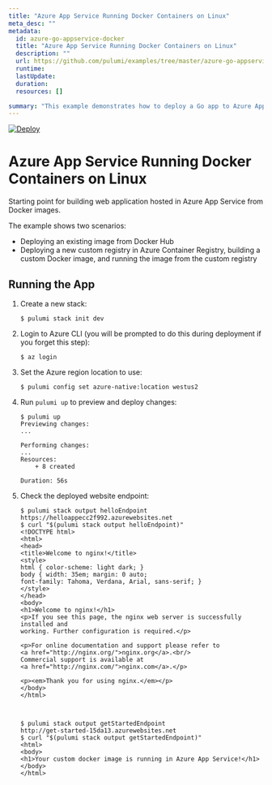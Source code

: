 ```yaml
---
title: "Azure App Service Running Docker Containers on Linux"
meta_desc: ""
metadata:
  id: azure-go-appservice-docker
  title: "Azure App Service Running Docker Containers on Linux"
  description: ""
  url: https://github.com/pulumi/examples/tree/master/azure-go-appservice-docker
  runtime: 
  lastUpdate: 
  duration: 
  resources: []

summary: "This example demonstrates how to deploy a Go app to Azure App Service using Docker. It utilizes Pulumi for Infrastructure as Code and uses the language Go, a programming language developed by Google. The example also shows how to create an Azure Resource Manager (ARM) template and use it to construct a Docker image and provision it onto App Service. This is a good example of setting up a web service to use on the Azure cloud platform."
---
```


[![Deploy](https://get.pulumi.com/new/button.svg)](https://app.pulumi.com/new?template=https://github.com/pulumi/examples/blob/master/azure-go-appservice-docker/README.md)

# Azure App Service Running Docker Containers on Linux

Starting point for building web application hosted in Azure App Service from Docker images.

The example shows two scenarios:

- Deploying an existing image from Docker Hub
- Deploying a new custom registry in Azure Container Registry, building a custom Docker image, and running the image from the custom registry

## Running the App

1.  Create a new stack:

    ```
    $ pulumi stack init dev
    ```

1.  Login to Azure CLI (you will be prompted to do this during deployment if you forget this step):

    ```
    $ az login
    ```
   
1. Set the Azure region location to use:
    
    ```
    $ pulumi config set azure-native:location westus2
    ```

1.  Run `pulumi up` to preview and deploy changes:

    ```
    $ pulumi up
    Previewing changes:
    ...

    Performing changes:
    ...
    Resources:
        + 8 created

    Duration: 56s
    ```

1.  Check the deployed website endpoint:

    ```
    $ pulumi stack output helloEndpoint
    https://helloappecc2f992.azurewebsites.net
    $ curl "$(pulumi stack output helloEndpoint)"
    <!DOCTYPE html>
    <html>
    <head>
    <title>Welcome to nginx!</title>
    <style>
    html { color-scheme: light dark; }
    body { width: 35em; margin: 0 auto;
    font-family: Tahoma, Verdana, Arial, sans-serif; }
    </style>
    </head>
    <body>
    <h1>Welcome to nginx!</h1>
    <p>If you see this page, the nginx web server is successfully installed and
    working. Further configuration is required.</p>

    <p>For online documentation and support please refer to
    <a href="http://nginx.org/">nginx.org</a>.<br/>
    Commercial support is available at
    <a href="http://nginx.com/">nginx.com</a>.</p>

    <p><em>Thank you for using nginx.</em></p>
    </body>
    </html>



    $ pulumi stack output getStartedEndpoint
    http://get-started-15da13.azurewebsites.net
    $ curl "$(pulumi stack output getStartedEndpoint)"
    <html>
    <body>
    <h1>Your custom docker image is running in Azure App Service!</h1>
    </body>
    </html>
    ```

